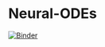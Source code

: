 # Neural-ODEs

[![Binder](https://mybinder.org/badge_logo.svg)](https://mybinder.org/v2/gh/pseastham/Neural-ODEs/HEAD?filepath=neural_ode.ipynb)
